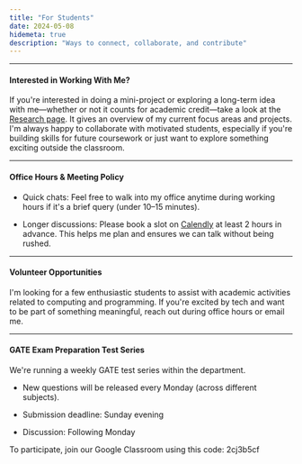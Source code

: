 ```yaml
---
title: "For Students"
date: 2024-05-08
hidemeta: true
description: "Ways to connect, collaborate, and contribute"
---
```


--- 
#### Interested in Working With Me?

If you're interested in doing a mini-project or exploring a long-term idea with me—whether or not it counts for academic credit—take a look at the [Research page](https://shantanu-sg-01.github.io/homepage/books/). It gives an overview of my current focus areas and projects. I'm always happy to collaborate with motivated students, especially if you're building skills for future coursework or just want to explore something exciting outside the classroom.

---

#### Office Hours & Meeting Policy

+ Quick chats: Feel free to walk into my office anytime during working hours if it's a brief query (under 10–15 minutes).

+ Longer discussions: Please book a slot on [Calendly](https://calendly.com/shantanu_as-mvjce/office-houre-in-person) at least 2 hours in advance. This helps me plan and ensures we can talk without being rushed.

---

#### Volunteer Opportunities

I'm looking for a few enthusiastic students to assist with academic activities related to computing and programming. If you're excited by tech and want to be part of something meaningful, reach out during office hours or email me.

---
#### GATE Exam Preparation Test Series
We're running a weekly GATE test series within the department.

+ New questions will be released every Monday (across different subjects).

+ Submission deadline: Sunday evening

+ Discussion: Following Monday

To participate, join our Google Classroom using this code: 2cj3b5cf
